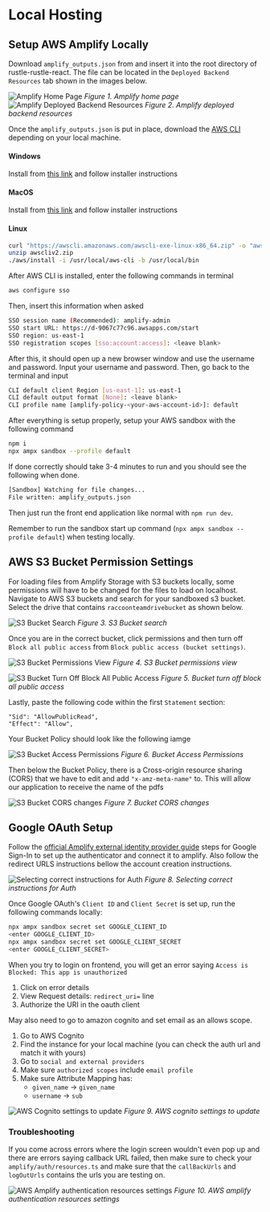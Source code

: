 # Local Hosting
## Setup AWS Amplify Locally
Download `amplify_outputs.json` from and insert it into the root directory of rustle-rustle-react. 
The file can be located in the `Deployed Backend Resources` tab shown in the images below.

![Amplify Home Page](images/amplify_home.png)
*Figure 1. Amplify home page*
![Amplify Deployed Backend Resources](images/amplify_deployed_resources.png)
*Figure 2. Amplify deployed backend resources*


Once the `amplify_outputs.json` is put in place, download the [AWS CLI](https://docs.aws.amazon.com/cli/latest/userguide/getting-started-install.html) depending on your local machine.


#### Windows
Install from [this link](https://awscli.amazonaws.com/AWSCLIV2.msi) and follow installer instructions

#### MacOS
Install from [this link](https://awscli.amazonaws.com/AWSCLIV2.pkg) and follow installer instructions

#### Linux
```bash
curl "https://awscli.amazonaws.com/awscli-exe-linux-x86_64.zip" -o "awscliv2.zip"
unzip awscliv2.zip
./aws/install -i /usr/local/aws-cli -b /usr/local/bin
```

After AWS CLI is installed, enter the following commands in terminal
```bash
aws configure sso
```

Then, insert this information when asked
```bash
SSO session name (Recommended): amplify-admin
SSO start URL: https://d-9067c77c96.awsapps.com/start
SSO region: us-east-1
SSO registration scopes [sso:account:access]: <leave blank>
```

After this, it should open up a new browser window and use the username and password. 
Input your username and password. Then, go back to the terminal and input
```bash
CLI default client Region [us-east-1]: us-east-1
CLI default output format [None]: <leave blank>
CLI profile name [amplify-policy-<your-aws-account-id>]: default
```

After everything is setup properly, setup your AWS sandbox with the following command
```bash
npm i
npx ampx sandbox --profile default
```

If done correctly should take 3-4 minutes to run and you should see the following when done.
```bash
[Sandbox] Watching for file changes...
File written: amplify_outputs.json
```

Then just run the front end application like normal with `npm run dev`.

Remember to run the sandbox start up command (`npx ampx sandbox --profile default`) when testing locally.

## AWS S3 Bucket Permission Settings
For loading files from Amplify Storage with S3 buckets locally, some permissions will have to be changed for 
the files to load on localhost. Navigate to AWS S3 buckets and search for your sandboxed s3 bucket.
Select the drive that contains `raccoonteamdrivebucket` as shown below.

![S3 Bucket Search](images/search_bucket.png)
*Figure 3. S3 Bucket search*


Once you are in the correct bucket, click permissions and then turn off `Block all public access` from `Block public access (bucket settings)`.

![S3 Bucket Permissions View](images/bucket_permissions.png)
*Figure 4. S3 Bucket permissions view*

![S3 Bucket Turn Off Block All Public Access](images/block_all_access_off.png)
*Figure 5. Bucket turn off block all public access*

Lastly, paste the following code within the first `Statement` section:
```
"Sid": "AllowPublicRead",
"Effect": "Allow",
```

Your Bucket Policy should look like the following iamge

![S3 Bucket Access Permissions](images/bucket_access_permissions.png)
*Figure 6. Bucket Access Permissions*

Then below the Bucket Policy, there is a Cross-origin resource sharing (CORS) that we have to edit and add `"x-amz-meta-name"` to.
This will allow our application to receive the name of the pdfs

![S3 Bucket CORS changes](images/bucket_cors_policy.png)
*Figure 7. Bucket CORS changes*

## Google OAuth Setup
Follow the [official Amplify external identity provider guide](https://docs.amplify.aws/react/build-a-backend/auth/concepts/external-identity-providers/) steps for Google Sign-In to set up the authenticator and connect it to amplify. Also follow the redirect URLS instructions bellow the account creation instructions.

![Selecting correct instructions for Auth](images/auth_instructions.png)
*Figure 8. Selecting correct instructions for Auth*

Once Google OAuth's `Client ID` and `Client Secret` is set up, run the following commands locally:

```bash
npx ampx sandbox secret set GOOGLE_CLIENT_ID
<enter GOOGLE_CLIENT_ID>
npx ampx sandbox secret set GOOGLE_CLIENT_SECRET
<enter GOOGLE_CLIENT_SECRET>
```

When you try to login on frontend, you will get an error saying `Access is Blocked: This app is unauthorized`
1. Click on error details
2. View Request details: `redirect_uri=` line 
3. Authorize the URI in the oauth client

May also need to go to amazon cognito and set email as an allows scope. 
1. Go to AWS Cognito
2. Find the instance for your local machine (you can check the auth url and match it with yours)
3. Go to `social and external providers`
4. Make sure `authorized scopes` include `email profile`
5. Make sure Attribute Mapping has:
    - `given_name` -> `given_name`
    - `username` -> `sub`

![AWS Cognito settings to update](images/cognito_properties.png)
*Figure 9. AWS cognito settings to update*

### Troubleshooting
If you come across errors where the login screen wouldn't even pop up and there are errors saying callback URL failed, then make sure to check your `amplify/auth/resources.ts` and make sure that the `callBackUrls` and `logOutUrls` contains the urls you are testing on.

![AWS Amplify authentication resources settings](images/amplify_auth_resources.png)
*Figure 10. AWS amplify authentication resources settings*
